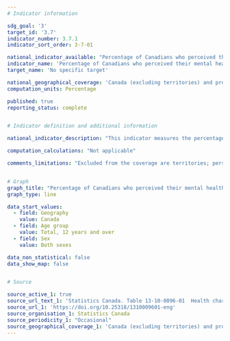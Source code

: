 ```yaml
---
# Indicator information

sdg_goal: '3'
target_id: '3.7'
indicator_number: 3.7.1
indicator_sort_order: 3-7-01

national_indicator_available: "Percentage of Canadians who perceived their mental health as very good to excellent"
indicator_name: 'Percentage of Canadians who perceived their mental health as very good to excellent'
target_name: 'No specific target'

national_geographical_coverage: 'Canada (excluding territories) and provinces'
computation_units: Percentage

published: true
reporting_status: complete


# Indicator definition and additional information

national_indicator_description: "This indicator measures the percentage of the population who perceived their mental health as very good to excellent. Perceived mental health refers to the perception of a person's mental health in general."

computation_calculations: "Not applicable"

comments_limitations: "Excluded from the coverage are territories; persons living on reserves and other Aboriginal settlements in the provinces; full-time members of the Canadian Forces; the institutionalized population and children aged 12-17 that are living in foster care."


# Graph
graph_title: "Percentage of Canadians who perceived their mental health as very good to excellent"
graph_type: line

data_start_values:
  - field: Geography
    value: Canada
  - field: Age group
    value: Total, 12 years and over
  - field: Sex
    value: Both sexes

data_non_statistical: false
data_show_map: false


# Source

source_active_1: true
source_url_text_1: 'Statistics Canada. Table 13-10-0096-01  Health characteristics, annual estimates'
source_url_1: 'https://doi.org/10.25318/1310009601-eng'
source_organisation_1: Statistics Canada
source_periodicity_1: "Occasional"
source_geographical_coverage_1: 'Canada (excluding territories) and provinces'
---
```

